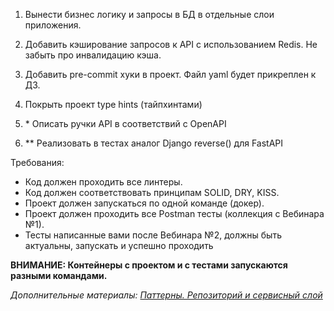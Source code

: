1. Вынести бизнес логику и запросы в БД в отдельные слои приложения.

2. Добавить кэширование запросов к API  с использованием Redis. Не забыть про инвалидацию кэша.

3. Добавить pre-commit хуки в проект. Файл yaml будет прикреплен к ДЗ.

4. Покрыть проект type hints (тайпхинтами)

5. \* Описать ручки API в соответствий c OpenAPI

6. \** Реализовать в тестах аналог Django reverse() для FastAPI

﻿﻿﻿﻿﻿﻿Требования:
- Код должен проходить все линтеры.
- Код должен соответствовать принципам SOLID, DRY, KISS.
- Проект должен запускаться по одной команде (докер).
- Проект должен проходить все Postman тесты (коллекция с Вебинара №1).
- Тесты написанные вами после Вебинара №2, должны быть актуальны, запускать и успешно проходить

﻿﻿﻿﻿﻿**ВНИМАНИЕ:
Контейнеры с проектом и с тестами запускаются разными командами.**

_Дополнительные материалы:
[Паттерны. Репозиторий и сервисный слой](https://www.youtube.com/watch?v=K48eA96s0q8)_
